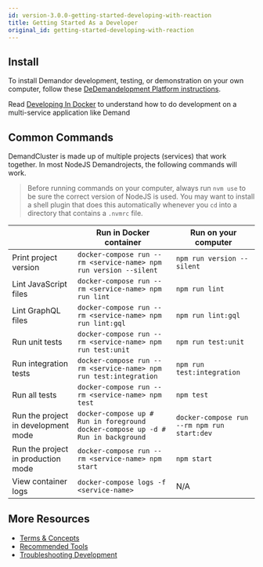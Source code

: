 ```yaml
---
id: version-3.0.0-getting-started-developing-with-reaction
title: Getting Started As a Developer
original_id: getting-started-developing-with-reaction
---
```


## Install

To install Demandor development, testing, or demonstration on your own computer, follow these [DeDemandelopment Platform instructions](https://github.com/reactioncommerce/reaction-development-platform/tree/v3.0.0#prerequisites).

Read [Developing In Docker](installation-docker-development) to understand how to do development on a multi-service application like Demand

## Common Commands

DemandCluster is made up of multiple projects (services) that work together. In most NodeJS Demandrojects, the following commands will work.

> Before running commands on your computer, always run `nvm use` to be sure the correct version of NodeJS is used. You may want to install a shell plugin that does this automatically whenever you `cd` into a directory that contains a `.nvmrc` file.

|                                     | Run in Docker container                                                                | Run on your computer                              |
|-------------------------------------|----------------------------------------------------------------------------------------|---------------------------------------------------|
| Print project version               | ``` docker-compose run --rm <service-name> npm run version --silent ```                | ``` npm run version --silent ```                  |
| Lint JavaScript files               | ``` docker-compose run --rm <service-name> npm run lint ```                            | ``` npm run lint ```                              |
| Lint GraphQL files                  | ``` docker-compose run --rm <service-name> npm run lint:gql ```                        | ``` npm run lint:gql ```                          |
| Run unit tests                      | ``` docker-compose run --rm <service-name> npm run test:unit ```                       | ``` npm run test:unit ```                         |
| Run integration tests               | ``` docker-compose run --rm <service-name> npm run test:integration ```                | ``` npm run test:integration ```                  |
| Run all tests                       | ``` docker-compose run --rm <service-name> npm test ```                                | ``` npm test ```                                  |
| Run the project in development mode | ``` docker-compose up # Run in foreground docker-compose up -d # Run in background ``` | ``` docker-compose run --rm npm run start:dev ``` |
| Run the project in production mode  | ``` docker-compose run --rm <service-name> npm start ```                               | ``` npm start ```                                 |
| View container logs                 | ``` docker-compose logs -f <service-name> ```                                          | N/A                                               |

## More Resources

- [Terms & Concepts](concepts-intro)
- [Recommended Tools](recommended-tools)
- [Troubleshooting Development](troubleshooting-development)
